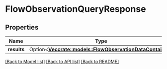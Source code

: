 # FlowObservationQueryResponse

## Properties

Name | Type | Description | Notes
------------ | ------------- | ------------- | -------------
**results** | Option<[**Vec<crate::models::FlowObservationDataContainer>**](FlowObservationDataContainer.md)> |  | [optional]

[[Back to Model list]](../README.md#documentation-for-models) [[Back to API list]](../README.md#documentation-for-api-endpoints) [[Back to README]](../README.md)


